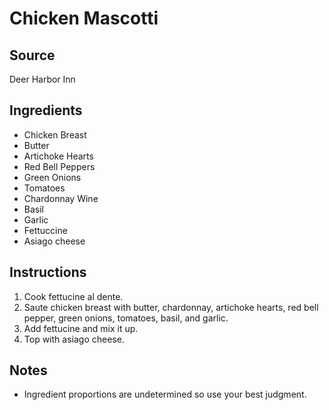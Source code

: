 # Chicken Mascotti

## Source
Deer Harbor Inn

## Ingredients
- Chicken Breast 
- Butter
- Artichoke Hearts
- Red Bell Peppers
- Green Onions
- Tomatoes
- Chardonnay Wine
- Basil
- Garlic
- Fettuccine
- Asiago cheese

## Instructions
1. Cook fettucine al dente.
2. Saute chicken breast with butter, chardonnay, artichoke hearts, red bell pepper, green onions, tomatoes, basil, and garlic. 
3. Add fettucine and mix it up.
4. Top with asiago cheese.

## Notes
- Ingredient proportions are undetermined so use your best judgment. 
